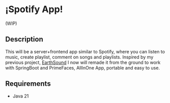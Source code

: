 # ¡Spotify App!
(WIP)
## Description
This will be a server+frontend app similar to Spotify, where you can listen to music, create playlist, comment on songs and playlists.
Inspired by my previous project, [EarthSound](https://github.com/Varo95/EarthSound)
I now will remade it from the ground to work with SpringBoot and PrimeFaces, AllInOne App, portable and easy to use.
## Requirements
- Java 21
